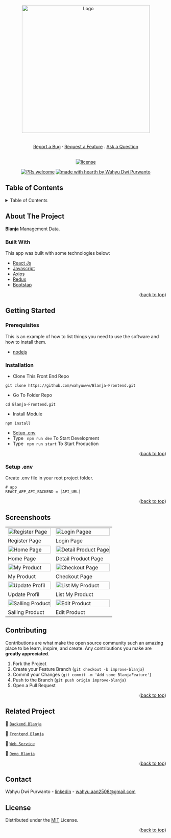<div id="top"></div>

<!-- PROJECT LOGO -->
<br />
<div align="center">
 <a href="https://github.com/wahyuwww/Blanja-Frontend.git">
    <img src="https://lh3.googleusercontent.com/d/13oL_tdqAFzcRVAPIk0lWpAuGZQ1Dmj4d" alt="Logo" width="400px">
  </a>
 </div>
 <div align="center">
  <br />
  <br />
  <a href="https://github.com/dec0dOS/amazing-github-template/issues/new?assignees=&labels=bug&template=01_BUG_REPORT.md&title=bug%3A+">Report a Bug</a>
  ·
  <a href="https://github.com/dec0dOS/amazing-github-template/issues/new?assignees=&labels=enhancement&template=02_FEATURE_REQUEST.md&title=feat%3A+">Request a Feature</a>
  .
  <a href="https://github.com/dec0dOS/amazing-github-template/discussions">Ask a Question</a>
</div>


<div align="center">
<br />

[![license](https://img.shields.io/github/license/dec0dOS/amazing-github-template.svg?style=flat-square)](LICENSE)

[![PRs welcome](https://img.shields.io/badge/PRs-welcome-ff69b4.svg?style=flat-square)](https://github.com/wahyuwww/)
[![made with hearth by Wahyu Dwi Purwanto](https://img.shields.io/badge/made%20with%20%E2%99%A5%20by-Wahyu-ff1414.svg?style=flat-square)](https://github.com/wahyuwww/)

</div>
<!-- TABLE OF CONTENTS -->

## Table of Contents

<details>
  <summary>Table of Contents</summary>
  <ol>
    <li>
      <a href="#about-the-project">About The Project</a>
      <ul>
        <li><a href="#built-with">Built With</a></li>
      </ul>
    </li>
    <li>
      <a href="#getting-started">Getting Started</a>
      <ul>
        <li><a href="#prerequisites">Prerequisites</a></li>
        <li><a href="#installation">Installation</a></li>
        <li><a href="#setup-env-example">Setup .env example</a></li>
      </ul>
    </li>
    <li><a href="#screenshoots">Screenshots</a></li>
    <li><a href="#contributing">Contributing</a></li>
    <li><a href="#related-project">Related Project</a></li>
    <li><a href="#license">License</a></li>
  </ol>
</details>

<!-- ABOUT THE PROJECT -->

## About The Project

**Blanja** Management Data.

### Built With

This app was built with some technologies below:

- [React Js](https://reactjs.org/)
- [Javascript](https://www.javascript.com/)
- [Axios](https://axios-http.com/)
- [Redux](https://redux.js.org/)
- [Bootstap](https://getbootstrap.com)

<p align="right">(<a href="#top">back to top</a>)</p>

<!-- GETTING STARTED -->

## Getting Started

### Prerequisites

This is an example of how to list things you need to use the software and how to install them.

- [nodejs](https://nodejs.org/en/download/)

### Installation

- Clone This Front End Repo

```
git clone https://github.com/wahyuwww/Blanja-Frontend.git
```

- Go To Folder Repo

```
cd Blanja-Frontend.git
```

- Install Module

```
npm install
```

- <a href="#setup-env">Setup .env</a>
- Type ` npm run dev` To Start Development
- Type ` npm run start` To Start Production

<p align="right">(<a href="#top">back to top</a>)</p>

### Setup .env

Create .env file in your root project folder.

```
# app
REACT_APP_API_BACKEND = [API_URL]
```

<p align="right">(<a href="#top">back to top</a>)</p>

## Screenshoots
<p align="center" display=flex>
<table>
 
  <tr>
    <td><image src="./screenshoot/regis.png" alt="Register Page" width=100%></td>
    <td><image src="./screenshoot/login.png" alt="Login Pagee" width=100%/></td>
  </tr>
   <tr>
    <td>Register Page</td>
    <td>Login Page</td>
  </tr>
  
  <tr>
    <td><image src="./screenshoot/Home.png" alt="Home Page" width=100% heght=85%></td>
    <td><image src="./screenshoot/detail.png" alt="Detail Product Page" width=100%/></td>
  </tr>
  <tr>
    <td>Home Page</td>
    <td>Detail Product Page</td>
  </tr>

  <tr>
    <td><image src="./screenshoot/my Poruducts.png" alt="My Product" width=100%></td>
    <td><image src="./screenshoot/chekout.png" alt="Checkout Page" width=100%></td>
  </tr>
  <tr>
      <td>My Product</td>
      <td>Checkout Page</td>
  </tr>
  
  <tr>
    <td><image src="./screenshoot/profil.png" alt="Update Profil" width=100%></td>
    <td><image src="./screenshoot/products list.png" alt="List My Product" width=100%></td>
  </tr>
  <tr>
      <td>Update Profil</td>
      <td>List My Product</td>
  </tr>
  
  <tr>
    <td><image src="./screenshoot/add.png" alt="Salling Product" width=100%></td>
    <td><image src="./screenshoot/edit product.png" alt="Edit Product" width=100%></td>
  </tr>
  <tr>
      <td>Salling Product</td>
      <td>Edit Product</td>
  </tr>
</table>



## Contributing

Contributions are what make the open source community such an amazing place to be learn, inspire, and create. Any contributions you make are **greatly appreciated**.

1. Fork the Project
2. Create your Feature Branch (`git checkout -b improve-blanja`)
3. Commit your Changes (`git commit -m 'Add some BlanjaFeature'`)
4. Push to the Branch (`git push origin improve-blanja`)
5. Open a Pull Request

<p align="right">(<a href="#top">back to top</a>)</p>

## Related Project

:rocket: [`Backend Blanja`](https://github.com/wahyuwww/Blanja-Backend)

:rocket: [`Frontend Blanja`](https://github.com/wahyuwww/Blanja-Frontend)

:rocket: [`Web Service`](https://belanjain-aja.herokuapp.com/v1)

:rocket: [`Demo Blanja`](https://react-belanja.vercel.app/)


<p align="right">(<a href="#top">back to top</a>)</p>

## Contact

Wahyu Dwi Purwanto - [linkedin](https://www.linkedin.com/in/wahyu-dwi-purwanto/) - wahyu.aan2508@gmail.com

## License

Distributed under the [MIT](/LICENSE) License.

<p align="right">(<a href="#top">back to top</a>)</p>
